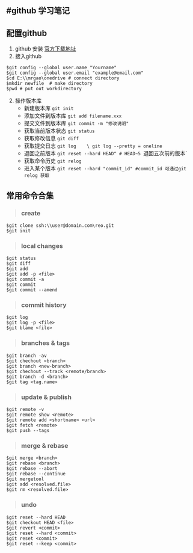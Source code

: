 #github 学习笔记
----

## 配置github
1. github 安装 [官方下载地址][1]
2. 接入github 
>
```{github}
$git config --global user.name "Yourname"
$git config --global user.email "example@email.com"
$cd E:\\mrgao\onedrive # connect directory
$mkdir newfile  # make directory
$pwd # put out workdirectory
```


2. 操作版本库
    + 新建版本库        `git init`
    + 添加文件到版本库  `git add filename.xxx`
    + 提交文件到版本库  `git commit -m "修改说明"`
    + 获取当前版本状态  `git status`
    + 获取修改信息      `git diff`
    + 获取提交日志      `git log    \ git log --pretty = oneline`
    + 退回之前版本      `git reset --hard HEAD^ # HEAD~5 `退回五次前的版本`
    + 获取命令历史      `git relog`
    + 进入某个版本      `git reset --hard "commit_id" #commit_id 可通过git relog 获取`

## 常用命令合集
>### create
```
$git clone ssh:\\user@domain.com\reo.git
$git init
```
>### local changes
```
$git status
$git diff
$git add
$git add -p <file>
$git commit -a
$git commit
$git commit --amend
```
>### commit history
```
$git log
$git log -p <file>
$git blame <file>
```
>### branches & tags
```
$git branch -av
$git chechout <branch>
$git branch <new-branch>
$git chechout --track <remote/branch>
$git branch -d <branch>
$git tag <tag.name>
```
>### update & publish
```
$git remote -v
$git remote show <remote>
$git remote add <shortname> <url>
$git fetch <remote>
$git push --tags
```
>### merge & rebase
```
$git merge <branch>
$git rebase <branch>
$git rebase --abort
$git rebase --continue
$git mergetool
$git add <resolved.file>
$git rm <resolved.file>
```
>### undo
```
$git reset --hard HEAD
$git checkout HEAD <file>
$git revert <commit>
$git reset --hard <commit>
$git reset <commit>
$git reset --keep <commit>
```

  [1]: https://git-for-windows.github.io/